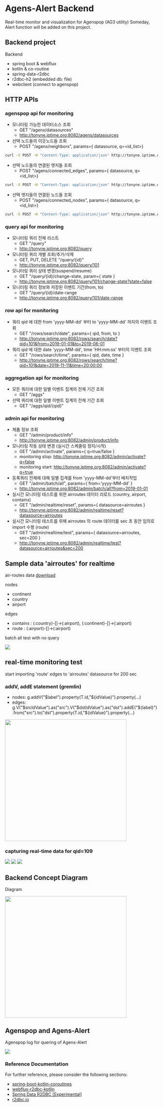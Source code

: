 # Agens-Alert Backend

Real-time monitor and visualization for Agenspop (AG3 utility)
Someday, Alert function will be added on this project.

## Backend project

Backend
- spring boot & webflux
- kotlin & co-routine
- spring-data-r2dbc
- r2dbc-h2 (embedded db: file)
- webclient (connect to agenspop)

 
## HTTP APIs

### agenspop api for monitoring

- 모니터링 가능한 데이터소스 조회 
  - GET "/agens/datasources"
  - http://tonyne.iptime.org:8082/agens/datasources
- 선택 노드들의 이웃노드들 조회 
  - POST "/agens/neighbors", params={ datasource, q=<id_list>}
```bash
curl -X POST -H "Content-Type: application/json" http://tonyne.iptime.org:8082/agens/neighbors -d '{"datasource":"modern","q":"modern_1,modern_2"}'
```
- 선택 노드들의 연결된 엣지들 조회
  - POST "/agens/connected_edges", params={ datasource, q=<id_list>}
```bash
curl -X POST -H "Content-Type: application/json" http://tonyne.iptime.org:8082/agens/connected_edges -d '{"datasource":"modern","q":"modern_1,modern_2,modern_3"}'
```
- 선택 엣지들의 연결된 노드들 조회
  - POST "/agens/connected_nodes", params={ datasource, q=<id_list>}
```bash
curl -X POST -H "Content-Type: application/json" http://tonyne.iptime.org:8082/agens/connected_vertices -d '{"datasource":"modern","q":"modern_7,modern_9"}'
```

### query api for monitoring

- 모니터링 쿼리 전체 리스트
  - GET "/query"
  - http://tonyne.iptime.org:8082/query
- 모니터링 쿼리 개별 조회/추가/삭제
  - GET, PUT, DELETE "/query/{id}"
  - http://tonyne.iptime.org:8082/query/101
- 모니터링 쿼리 상태 변경(suspend/resume)
  - GET "/query/{id}/change-state, param={ state }
  - http://tonyne.iptime.org:8082/query/101/change-state?state=false
- 모니터링 쿼리 정보와 저장된 이벤트 기간(from, to)
  - GET "/query/{id}/date-range
  - http://tonyne.iptime.org:8082/query/101/date-range

### row api for monitoring

- 쿼리 qid 에 대한 from 'yyyy-MM-dd' 부터 to 'yyyy-MM-dd' 까지의 이벤트 조회 <br>
  - GET "/rows/search/date", params={ qid, from, to }
  - http://tonyne.iptime.org:8082/rows/search/date?qid=101&from=2019-01-01&to=2019-06-01
- 쿼리 qid 에 대한 date 'yyyy-MM-dd', time 'HH:mm:ss' 부터의 이벤트 조회
  - GET "/rows/search/time", params={ qid, date, time }
  - http://tonyne.iptime.org:8082/rows/search/time?qid=101&date=2019-11-11&time=20:00:00
  
### aggregation api for monitoring

- 모든 쿼리에 대한 일별 이벤트 집계의 전체 기간 조회
  - GET "/aggs"
- 선택 쿼리에 대한 일별 이벤트 집계의 전체 기간 조회
  - GET "/aggs/qid/{qid}"

### admin api for monitoring

- 제품 정보 조회 
  - GET "/admin/product/info"
  - http://tonyne.iptime.org:8082/admin/product/info
- 모니터링 작동 상태 변경 (실시간 스케줄링 정지/시작)
  - GET "/admin/activate", params={ q=true/false }
  - monitoring stop: http://tonyne.iptime.org:8082/admin/activate?q=false
  - monitoring start: http://tonyne.iptime.org:8082/admin/activate?q=true
- 등록쿼리 전체에 대해 일별 집계를 from 'yyyy-MM-dd'부터 배치작업
  - GET "/admin/batch/all", params={ from='yyyy-MM-dd' }
  - http://tonyne.iptime.org:8082/admin/batch/all?from=2019-01-01
- 실시간 모니터링 테스트를 위한 airroutes 데이터 리로드 (country, airport, contains)
  - GET "/admin/realtime/reset", params={ datasource=airroutes }
  - http://tonyne.iptime.org:8082/admin/realtime/reset?datasource=airroutes
- 실시간 모니터링 테스트를 위해 airroutes 의 route 데이터를 sec 초 동안 임의로 import 수행 (route)
  - GET "/admin/realtime/test", params={ datasource=airroutes, sec=200 }
  - http://tonyne.iptime.org:8082/admin/realtime/test?datasource=airroutes&sec=200

        
## Sample data 'airroutes' for realtime

air-routes data [download](https://github.com/krlawrence/graph/tree/master/sample-data) 

nodes
- continent
- country
- airport

edges
- contains : (:country)-[]->(:airport), (:continent)-[]->(:airport) 
- route : (:airport)-[]->(:airport)


batch all test with no query

<img src="https://github.com/maxmin93/agens-alert/blob/master/images/AgensAlert-api-batch_all.png">

## real-time monitoring test

start importing 'route' edges to 'airroutes' datasource for 200 sec

### addV, addE statement (gremlin)

- nodes: g.addV("$label").property(T.id,"${idValue}").property(...)
- edges: g.V("$srcIdValue").as("src").V("$dstIdValue").as("dst").addE("${label}").from("src").to("dst").property(T.id,"${idValue}").property(...)

<img height="400px" src="https://github.com/maxmin93/agens-alert/blob/master/images/AgensAlert-realtime_data.png">

### capturing real-time data for qid=109

<img src="https://github.com/maxmin93/agens-alert/blob/master/images/AgensAlert-api-realtime_test1.png">

<img src="https://github.com/maxmin93/agens-alert/blob/master/images/AgensAlert-api-realtime_test2.png">

<img src="https://github.com/maxmin93/agens-alert/blob/master/images/AgensAlert-api-realtime_test3.png">


## Backend Concept Diagram

Diagram

<img height="400px" src="https://github.com/maxmin93/agens-alert/blob/master/images/AgensAlert-concept.png">


## Agenspop and Agens-Alert

Agenspop log for quering of Agens-Alert

<img src="https://github.com/maxmin93/agens-alert/blob/master/images/AgensAlert-back-agenspop_log.png"> 


### Reference Documentation
For further reference, please consider the following sections:

* [spring-boot-kotlin-coroutines](https://www.baeldung.com/spring-boot-kotlin-coroutines)
* [webflux-r2dbc-kotlin](https://github.com/razvn/webflux-r2dbc-kotlin)
* [Spring Data R2DBC [Experimental]](https://docs.spring.io/spring-data/r2dbc/docs/1.0.x/reference/html/#reference)
* [r2dbc.io](https://r2dbc.io/)
